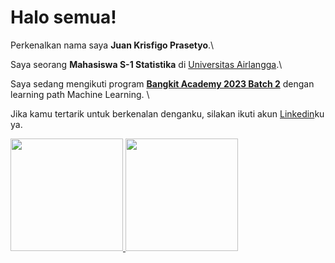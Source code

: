 # Halo semua! 

Perkenalkan nama saya **Juan Krisfigo Prasetyo**.\

Saya seorang **Mahasiswa S-1 Statistika** di [Universitas Airlangga](https://unair.ac.id/).\

Saya sedang mengikuti program **[Bangkit Academy 2023 Batch 2](https://grow.google/intl/id_id/bangkit/?tab=machine-learning)** dengan learning path Machine Learning. \

Jika kamu tertarik untuk berkenalan denganku, silakan ikuti akun [Linkedin](https://linkedin.com/in/juan-krisfigo-93a823263/)ku ya.

<p align="left">
<a href="https://github.com/JuanKris">
  <img height="180em" src="https://github-readme-stats-eight-theta.vercel.app/api?username=JuanKris&show_icons=true&theme=algolia&include_all_commits=true&count_private=true"/>
  <img height="180em" src="https://github-readme-stats-eight-theta.vercel.app/api/top-langs/?username=JuanKris&layout=compact&langs_count=8&theme=algolia"/>
</a>
</p>
